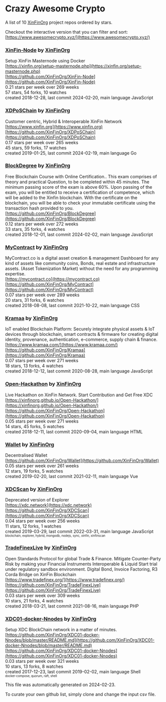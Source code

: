 # Crazy Awesome Crypto
A list of 10 [XinFinOrg](https://github.com/XinFinOrg) project repos ordered by stars.  

Checkout the interactive version that you can filter and sort: 
[https://www.awesomecrypto.xyz/](https://www.awesomecrypto.xyz/)  


### [XinFin-Node](https://github.com/XinFinOrg/XinFin-Node) by [XinFinOrg](https://github.com/XinFinOrg)  
Setup XinFin Masternode using Docker  
[https://xinfin.org/setup-masternode.php](https://xinfin.org/setup-masternode.php)  
[https://github.com/XinFinOrg/XinFin-Node](https://github.com/XinFinOrg/XinFin-Node)  
0.21 stars per week over 269 weeks  
57 stars, 54 forks, 10 watches  
created 2018-12-28, last commit 2024-02-20, main language JavaScript  


### [XDPoSChain](https://github.com/XinFinOrg/XDPoSChain) by [XinFinOrg](https://github.com/XinFinOrg)  
Customer centric, Hybrid & Interoperable XinFin Network  
[https://www.xinfin.org](https://www.xinfin.org)  
[https://github.com/XinFinOrg/XDPoSChain](https://github.com/XinFinOrg/XDPoSChain)  
0.17 stars per week over 265 weeks  
45 stars, 59 forks, 17 watches  
created 2019-01-25, last commit 2024-02-19, main language Go  


### [BlockDegree](https://github.com/XinFinOrg/BlockDegree) by [XinFinOrg](https://github.com/XinFinOrg)  
Free Blockchain Course with Online Certification.. This exam comprises of theory and practical Question, to be completed within 45 minutes. The minimum passing score of the exam is above 60%. Upon passing of the exam, you will be entitled to receive a certification of competence, which will be added to the Xinfin blockchain. With the certificate on the blockchain, you will be able to check your immutable certificate using the transaction hash provided to you.  
[https://github.com/XinFinOrg/BlockDegree](https://github.com/XinFinOrg/BlockDegree)  
0.12 stars per week over 272 weeks  
33 stars, 35 forks, 4 watches  
created 2018-12-01, last commit 2024-02-02, main language JavaScript  


### [MyContract](https://github.com/XinFinOrg/MyContract) by [XinFinOrg](https://github.com/XinFinOrg)  
MyContract.co is a digital asset creation & management Dashboard for any kind of assets like community coins, Bonds, real estate and infrastructure assets. (Asset Tokenization Market) without the need for any programming expertise.  
[https://mycontract.co](https://mycontract.co)  
[https://github.com/XinFinOrg/MyContract](https://github.com/XinFinOrg/MyContract)  
0.07 stars per week over 289 weeks  
20 stars, 31 forks, 6 watches  
created 2018-08-08, last commit 2021-10-22, main language CSS  


### [Kramaa](https://github.com/XinFinOrg/Kramaa) by [XinFinOrg](https://github.com/XinFinOrg)  
IoT enabled Blockchain Platform: Securely integrate physical assets & IoT devices through blockchain, smart contracts & firmware for creating digital identity, provenance, authentication, e-commerce, supply chain & finance.  
[https://www.kramaa.com/](https://www.kramaa.com/)  
[https://github.com/XinFinOrg/Kramaa](https://github.com/XinFinOrg/Kramaa)  
0.07 stars per week over 271 weeks  
18 stars, 13 forks, 4 watches  
created 2018-12-12, last commit 2020-08-28, main language JavaScript  


### [Open-Hackathon](https://github.com/XinFinOrg/Open-Hackathon) by [XinFinOrg](https://github.com/XinFinOrg)  
Live Hackathon on XinFin Network. Start Contribution and Get Free XDC  
[https://xinfinorg.github.io/Open-Hackathon/](https://xinfinorg.github.io/Open-Hackathon/)  
[https://github.com/XinFinOrg/Open-Hackathon](https://github.com/XinFinOrg/Open-Hackathon)  
0.05 stars per week over 271 weeks  
14 stars, 45 forks, 5 watches  
created 2018-12-11, last commit 2020-09-04, main language HTML  


### [Wallet](https://github.com/XinFinOrg/Wallet) by [XinFinOrg](https://github.com/XinFinOrg)  
Decentralised Wallet   
[https://github.com/XinFinOrg/Wallet](https://github.com/XinFinOrg/Wallet)  
0.05 stars per week over 261 weeks  
12 stars, 19 forks, 5 watches  
created 2019-02-20, last commit 2021-02-11, main language Vue  


### [XDCScan](https://github.com/XinFinOrg/XDCScan) by [XinFinOrg](https://github.com/XinFinOrg)  
Deprecated version of Explorer   
[https://xdc.network](https://xdc.network)  
[https://github.com/XinFinOrg/XDCScan](https://github.com/XinFinOrg/XDCScan)  
0.04 stars per week over 256 weeks  
11 stars, 12 forks, 1 watches  
created 2019-03-29, last commit 2022-03-31, main language JavaScript  
<sub><sup>blockchain, explorer, hybrid, mongodb, nodejs, sync, xinfin, xinfinscan</sup></sub>


### [TradeFinexLive](https://github.com/XinFinOrg/TradeFinexLive) by [XinFinOrg](https://github.com/XinFinOrg)  
Open Standards Protocol for global Trade & Finance.  Mitigate Counter-Party Risk by making your Financial Instruments Interoperable & Liquid  Start trial under regulatory sandbox environment. Digital Bond, Invoice Factoring, R3 Corda Bridge on XinFin Blockchain  
[https://www.tradefinex.org/](https://www.tradefinex.org/)  
[https://github.com/XinFinOrg/TradeFinexLive](https://github.com/XinFinOrg/TradeFinexLive)  
0.03 stars per week over 309 weeks  
10 stars, 21 forks, 4 watches  
created 2018-03-21, last commit 2021-08-16, main language PHP  


### [XDC01-docker-Nnodes](https://github.com/XinFinOrg/XDC01-docker-Nnodes) by [XinFinOrg](https://github.com/XinFinOrg)  
Setup XDC BlockChain network in a matter of minutes.  
[https://github.com/XinFinOrg/XDC01-docker-Nnodes/blob/master/README.md](https://github.com/XinFinOrg/XDC01-docker-Nnodes/blob/master/README.md)  
[https://github.com/XinFinOrg/XDC01-docker-Nnodes](https://github.com/XinFinOrg/XDC01-docker-Nnodes)  
0.03 stars per week over 321 weeks  
10 stars, 13 forks, 8 watches  
created 2017-12-23, last commit 2019-02-02, main language Shell  
<sub><sup>docker-compose, quorum, raft, shell</sup></sub>


This file was automatically generated on 2024-02-23.  

To curate your own github list, simply clone and change the input csv file.  